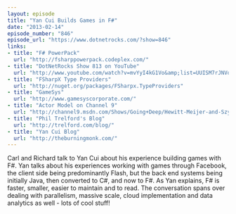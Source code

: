 ```yaml
---
layout: episode
title: "Yan Cui Builds Games in F#"
date: "2013-02-14"
episode_number: "846"
episode_url: "https://www.dotnetrocks.com/?show=846"
links:
- title: "F# PowerPack"
  url: "http://fsharppowerpack.codeplex.com/"
- title: "DotNetRocks Show 813 on YouTube"
  url: "http://www.youtube.com/watch?v=mvYyI4kG1Vo&amp;list=UUISM7rJNVqunKSyFxLZn-lg&amp;index=2"
- title: "FSharpX Type Providers"
  url: "http://nuget.org/packages/FSharpx.TypeProviders"
- title: "GameSys"
  url: "http://www.gamesyscorporate.com/"
- title: "Actor Model on Channel 9"
  url: "http://channel9.msdn.com/Shows/Going+Deep/Hewitt-Meijer-and-Szyperski-The-Actor-Model-everything-you-wanted-to-know-but-were-afraid-to-ask"
- title: "Phil Trelford's Blog"
  url: "http://trelford.com/blog/"
- title: "Yan Cui Blog"
  url: "http://theburningmonk.com/"
---
```


Carl and Richard talk to Yan Cui about his experience building games with F#. Yan talks about his experiences working with games through Facebook, the client side being predominantly Flash, but the back end systems being initially Java, then converted to C#, and now to F#. As Yan explains, F# is faster, smaller, easier to maintain and to read. The conversation spans over dealing with parallelism, massive scale, cloud implementation and data analytics as well - lots of cool stuff!
